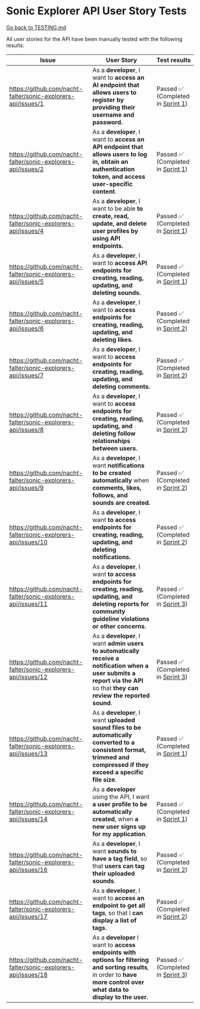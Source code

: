 # Sonic Explorer API User Story Tests

[Go back to TESTING.md](../TESTING.md)

All user stories for the API have been manually tested with the following results:

| Issue | User Story | Test results |
| --- | --- | --- |
| https://github.com/nacht-falter/sonic-explorers-api/issues/1 | As a **developer**, I want to **access an AI endpoint that allows users to register by providing their username and password.** | Passed ✅<br>(Completed in [Sprint 1](https://github.com/nacht-falter/sonic-explorers-api/milestone/2?closed=1)) |
| https://github.com/nacht-falter/sonic-explorers-api/issues/2 | As a **developer**, I want to **access an API endpoint that allows users to log in, obtain an authentication token, and access user-specific content**. | Passed ✅<br>(Completed in [Sprint 1](https://github.com/nacht-falter/sonic-explorers-api/milestone/2?closed=1)) |
| https://github.com/nacht-falter/sonic-explorers-api/issues/4 | As a **developer**, I want to be able **to create, read, update, and delete user profiles by using API endpoints.** | Passed ✅<br>(Completed in [Sprint 1](https://github.com/nacht-falter/sonic-explorers-api/milestone/2?closed=1)) |
| https://github.com/nacht-falter/sonic-explorers-api/issues/5 | As a **developer**, I want to **access API endpoints for creating, reading, updating, and deleting sounds.** | Passed ✅<br>(Completed in [Sprint 1](https://github.com/nacht-falter/sonic-explorers-api/milestone/2?closed=1)) |
| https://github.com/nacht-falter/sonic-explorers-api/issues/6 | As a **developer**, I want to **access endpoints for creating, reading, updating, and deleting likes.** | Passed ✅<br>(Completed in [Sprint 2](https://github.com/nacht-falter/sonic-explorers-api/milestone/3?closed=1)) |
| https://github.com/nacht-falter/sonic-explorers-api/issues/7 | As a **developer**, I want to **access endpoints for creating, reading, updating, and deleting comments.** | Passed ✅<br>(Completed in [Sprint 2](https://github.com/nacht-falter/sonic-explorers-api/milestone/3?closed=1)) |
| https://github.com/nacht-falter/sonic-explorers-api/issues/8 | As a **developer**, I want to **access endpoints for creating, reading, updating, and deleting follow relationships between users.** | Passed ✅<br>(Completed in [Sprint 2](https://github.com/nacht-falter/sonic-explorers-api/milestone/3?closed=1)) |
| https://github.com/nacht-falter/sonic-explorers-api/issues/9 | As a **developer**, I want **notifications to be created automatically** when **comments, likes, follows, and sounds are created.** | Passed ✅<br>(Completed in [Sprint 2](https://github.com/nacht-falter/sonic-explorers-api/milestone/3?closed=1)) |
| https://github.com/nacht-falter/sonic-explorers-api/issues/10 | As a **developer**, I want **to access endpoints for creating, reading, updating, and deleting notifications.** | Passed ✅<br>(Completed in [Sprint 2](https://github.com/nacht-falter/sonic-explorers-api/milestone/3?closed=1)) |
| https://github.com/nacht-falter/sonic-explorers-api/issues/11 | As a **developer**, I want **to access endpoints for creating, reading, updating, and deleting reports for community guideline violations or other concerns**. | Passed ✅<br>(Completed in [Sprint 3](https://github.com/nacht-falter/sonic-explorers-api/milestone/4?closed=1)) |
| https://github.com/nacht-falter/sonic-explorers-api/issues/12 | As a **developer**, I want **admin users to automatically receive a notification when a user submits a report via the API** so that **they can review the reported sound**. | Passed ✅<br>(Completed in [Sprint 3](https://github.com/nacht-falter/sonic-explorers-api/milestone/4?closed=1)) |
| https://github.com/nacht-falter/sonic-explorers-api/issues/13 | As a **developer**, I want **uploaded sound files to be automatically converted to a consistent format, trimmed and compressed if they exceed a specific file size**. | Passed ✅<br>(Completed in [Sprint 1](https://github.com/nacht-falter/sonic-explorers-api/milestone/2?closed=1)) |
| https://github.com/nacht-falter/sonic-explorers-api/issues/14 | As a **developer** using the API, I want **a user profile to be automatically created**, when **a new user signs up for my application**. | Passed ✅<br>(Completed in [Sprint 1](https://github.com/nacht-falter/sonic-explorers-api/milestone/2?closed=1)) |
| https://github.com/nacht-falter/sonic-explorers-api/issues/16 | As a **developer**, I want **sounds to have a tag field**, so that **users can tag their uploaded sounds**. | Passed ✅<br>(Completed in [Sprint 2](https://github.com/nacht-falter/sonic-explorers-api/milestone/3?closed=1)) |
| https://github.com/nacht-falter/sonic-explorers-api/issues/17 | As a **developer**, I want to **access an endpoint to get all tags**, so that I **can display a list of tags**. | Passed ✅<br>(Completed in [Sprint 2](https://github.com/nacht-falter/sonic-explorers-api/milestone/3?closed=1)) |
| https://github.com/nacht-falter/sonic-explorers-api/issues/18 | As a **developer** I want to **access endpoints with options for filtering and sorting results**, in order to **have more control over what data to display to the user.** | Passed ✅<br>(Completed in [Sprint 3](https://github.com/nacht-falter/sonic-explorers-api/milestone/4?closed=1)) |
